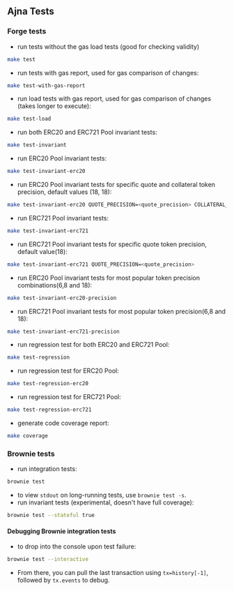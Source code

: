 ## Ajna Tests
### Forge tests
- run tests without the gas load tests (good for checking validity)
```bash
make test
```
- run tests with gas report, used for gas comparison of changes:
```bash
make test-with-gas-report
```
- run load tests with gas report, used for gas comparison of changes (takes longer to execute):
```bash
make test-load
```
- run both ERC20 and ERC721 Pool invariant tests:
```bash
make test-invariant
```
- run ERC20 Pool invariant tests:
```bash
make test-invariant-erc20
```
- run ERC20 Pool invariant tests for specific quote and collateral token precision, default values (18, 18):
```bash
make test-invariant-erc20 QUOTE_PRECISION=<quote_precision> COLLATERAL_PRECISION=<collateral_precision>
```
- run ERC721 Pool invariant tests:
```bash
make test-invariant-erc721
```
- run ERC721 Pool invariant tests for specific quote token precision, default value(18):
```bash
make test-invariant-erc721 QUOTE_PRECISION=<quote_precision>
```
- run ERC20 Pool invariant tests for most popular token precision combinations(6,8 and 18):
```bash
make test-invariant-erc20-precision
```
- run ERC721 Pool invariant tests for most popular token precision(6,8 and 18):
```bash
make test-invariant-erc721-precision
```
- run regression test for both ERC20 and ERC721 Pool:
```bash
make test-regression
```
- run regression test for ERC20 Pool:
```bash
make test-regression-erc20
```
- run regression test for ERC721 Pool:
```bash
make test-regression-erc721
```
- generate code coverage report:
```bash
make coverage
```

### Brownie tests
- run integration tests:
```bash
brownie test
```
- to view `stdout` on long-running tests, use `brownie test -s`.
- run invariant tests (experimental, doesn't have full coverage):
```bash
brownie test --stateful true
```

#### Debugging Brownie integration tests
- to drop into the console upon test failure:
```bash
brownie test --interactive
```
- From there, you can pull the last transaction using `tx=history[-1]`, followed by `tx.events` to debug.
